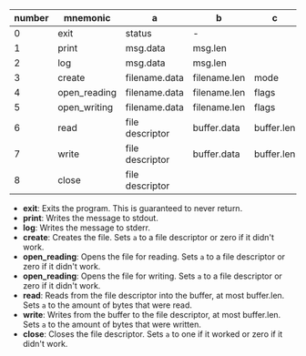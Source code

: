 | number | mnemonic     | a               | b            | c          | d    |
| ------ | ------------ | --------------- | ------------ | ---------- | ---- |
| 0      | exit         | status          | -            |            |      |
| 1      | print        | msg.data        | msg.len      |            |      |
| 2      | log          | msg.data        | msg.len      |            |      |
| 3      | create       | filename.data   | filename.len | mode       |      |
| 4      | open_reading | filename.data   | filename.len | flags      | mode |
| 5      | open_writing | filename.data   | filename.len | flags      | mode |
| 6      | read         | file descriptor | buffer.data  | buffer.len |      |
| 7      | write        | file descriptor | buffer.data  | buffer.len |      |
| 8      | close        | file descriptor |              |            |      |

- **exit**: Exits the program. This is guaranteed to never return.
- **print**: Writes the message to stdout.
- **log**: Writes the message to stderr.
- **create**: Creates the file. Sets `a` to a file descriptor or zero if it didn't work.
- **open_reading**: Opens the file for reading. Sets `a` to a file descriptor or zero if it didn't work.
- **open_reading**: Opens the file for writing. Sets `a` to a file descriptor or zero if it didn't work.
- **read**: Reads from the file descriptor into the buffer, at most buffer.len. Sets `a` to the amount of bytes that were read.
- **write**: Writes from the buffer to the file descriptor, at most buffer.len. Sets `a` to the amount of bytes that were written.
- **close**: Closes the file descriptor. Sets `a` to one if it worked or zero if it didn't work.

